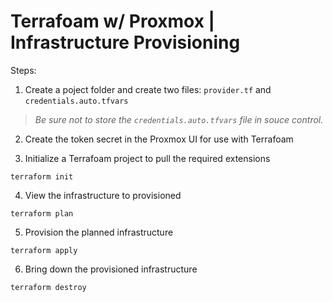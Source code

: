# Terrafoam w/ Proxmox | Infrastructure Provisioning

Steps:

1. Create a poject folder and create two files: `provider.tf` and `credentials.auto.tfvars`

> _Be sure not to store the `credentials.auto.tfvars` file in souce control._

2. Create the token secret in the Proxmox UI for use with Terrafoam

3. Initialize a Terrafoam project to pull the required extensions
```
terraform init
```

4. View the infrastructure to provisioned
```
terraform plan
```

5. Provision the planned infrastructure
```
terraform apply
```

6. Bring down the provisioned infrastructure
```
terraform destroy
```
